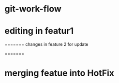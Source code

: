 # git-work-flow


# editing in featur1 
=======
changes in feature 2 for update

=======
# merging featue into HotFix

